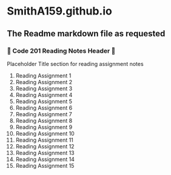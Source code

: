 # SmithA159.github.io #

## The Readme markdown file as requested ##

### **📖 Code 201 Reading Notes Header 📖** ###


<!--Not sure what we're going to do here exactly, I think we're just making seperate note pages for each daily reading?-->

Placeholder Title section for reading assignment notes

1. Reading Assignment 1
2. Reading Assignment 2
3. Reading Assignment 3
4. Reading Assignment 4
5. Reading Assignment 5
6. Reading Assignment 6
7. Reading Assignment 7
8. Reading Assignment 8
9. Reading Assignment 9
10. Reading Assignment 10
11. Reading Assignment 11
12. Reading Assignment 12
13. Reading Assignment 13
14. Reading Assignment 14
15. Reading Assignment 15
